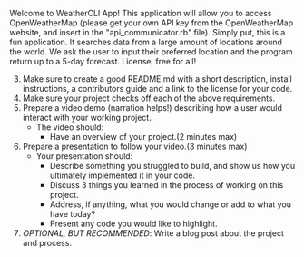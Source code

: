 Welcome to WeatherCLI App!
This application will allow you to access OpenWeatherMap (please get your own API key from the OpenWeatherMap website, and insert in the "api_communicator.rb" file). Simply put, this is a fun application. It searches data from a large amount of locations around the world. We ask the user to input their preferred location and the program return up to a 5-day forecast.
License, free for all!

3. Make sure to create a good README.md with a short description, install instructions, a contributors guide and a link to the license for your code.
4. Make sure your project checks off each of the above requirements.
5. Prepare a video demo (narration helps!) describing how a user would interact with your working project.
    * The video should:
      - Have an overview of your project.(2 minutes max)
6. Prepare a presentation to follow your video.(3 minutes max)
    * Your presentation should:
      - Describe something you struggled to build, and show us how you ultimately implemented it in your code.
      - Discuss 3 things you learned in the process of working on this project.
      - Address, if anything, what you would change or add to what you have today?
      - Present any code you would like to highlight.   
7. *OPTIONAL, BUT RECOMMENDED*: Write a blog post about the project and process.
